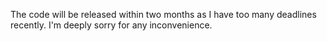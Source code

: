 The code will be released within two months as I have too many deadlines recently. I'm deeply sorry for any inconvenience.